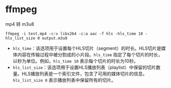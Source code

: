 # ffmpeg



mp4 转 m3u8



```
ffmpeg -i test.mp4 -c:v libx264 -c:a aac -f hls -hls_time 10 -hls_list_size 0 output.m3u8
```

- `hls_time`：该选项用于设置每个HLS切片（segment）的时长。HLS切片是媒体内容在传输过程中被分割成的小片段。`hls_time` 指定了每个切片的时长，以秒为单位。例如，`hls_time 10` 表示每个切片的时长为10秒。
- `hls_list_size`：该选项用于设置HLS播放列表（playlist）中保留的切片数量。HLS播放列表是一个索引文件，包含了可用的媒体切片的信息。`hls_list_size 0` 表示播放列表中保留所有的切片。